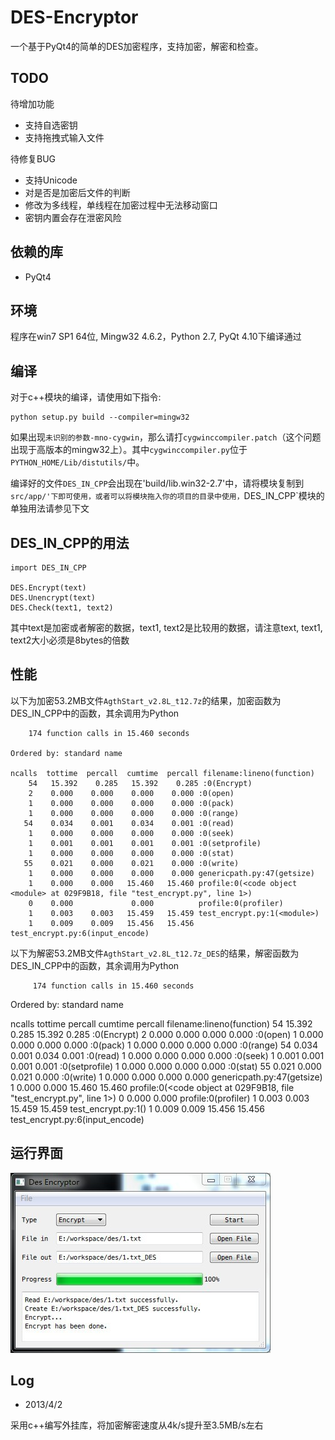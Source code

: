 DES-Encryptor
=============

一个基于PyQt4的简单的DES加密程序，支持加密，解密和检查。

TODO
----

待增加功能

*   支持自选密钥
*   支持拖拽式输入文件
    
待修复BUG

*   支持Unicode
*   对是否是加密后文件的判断
*   修改为多线程，单线程在加密过程中无法移动窗口
*   密钥内置会存在泄密风险
    
依赖的库
--------

*   PyQt4

环境
----

程序在win7 SP1 64位, Mingw32 4.6.2，Python 2.7, PyQt 4.10下编译通过

编译
----

对于c++模块的编译，请使用如下指令:

    python setup.py build --compiler=mingw32
    
如果出现`未识别的参数-mno-cygwin`，那么请打`cygwinccompiler.patch`（这个问题出现于高版本的mingw32上）。其中`cygwinccompiler.py`位于`PYTHON_HOME/Lib/distutils/`中。

编译好的文件`DES_IN_CPP`会出现在'build/lib.win32-2.7'中，请将模块复制到`src/app/'下即可使用，或者可以将模块拖入你的项目的目录中使用，`DES_IN_CPP`模块的单独用法请参见下文

DES_IN_CPP的用法
----------

    import DES_IN_CPP
    
    DES.Encrypt(text)
    DES.Unencrypt(text)
    DES.Check(text1, text2)
    
其中text是加密或者解密的数据，text1, text2是比较用的数据，请注意text, text1, text2大小必须是8bytes的倍数

性能
----

以下为加密53.2MB文件`AgthStart_v2.8L_t12.7z`的结果，加密函数为DES_IN_CPP中的函数，其余调用为Python

        174 function calls in 15.460 seconds

    Ordered by: standard name

    ncalls  tottime  percall  cumtime  percall filename:lineno(function)
        54   15.392    0.285   15.392    0.285 :0(Encrypt)
        2    0.000    0.000    0.000    0.000 :0(open)
        1    0.000    0.000    0.000    0.000 :0(pack)
        1    0.000    0.000    0.000    0.000 :0(range)
       54    0.034    0.001    0.034    0.001 :0(read)
        1    0.000    0.000    0.000    0.000 :0(seek)
        1    0.001    0.001    0.001    0.001 :0(setprofile)
        1    0.000    0.000    0.000    0.000 :0(stat)
       55    0.021    0.000    0.021    0.000 :0(write)
        1    0.000    0.000    0.000    0.000 genericpath.py:47(getsize)
        1    0.000    0.000   15.460   15.460 profile:0(<code object <module> at 029F9B18, file "test_encrypt.py", line 1>)
        0    0.000             0.000          profile:0(profiler)
        1    0.003    0.003   15.459   15.459 test_encrypt.py:1(<module>)
        1    0.009    0.009   15.456   15.456 test_encrypt.py:6(input_encode)


以下为解密53.2MB文件`AgthStart_v2.8L_t12.7z_DES`的结果，解密函数为DES_IN_CPP中的函数，其余调用为Python

         174 function calls in 15.460 seconds

   Ordered by: standard name

   ncalls  tottime  percall  cumtime  percall filename:lineno(function)
       54   15.392    0.285   15.392    0.285 :0(Encrypt)
        2    0.000    0.000    0.000    0.000 :0(open)
        1    0.000    0.000    0.000    0.000 :0(pack)
        1    0.000    0.000    0.000    0.000 :0(range)
       54    0.034    0.001    0.034    0.001 :0(read)
        1    0.000    0.000    0.000    0.000 :0(seek)
        1    0.001    0.001    0.001    0.001 :0(setprofile)
        1    0.000    0.000    0.000    0.000 :0(stat)
       55    0.021    0.000    0.021    0.000 :0(write)
        1    0.000    0.000    0.000    0.000 genericpath.py:47(getsize)
        1    0.000    0.000   15.460   15.460 profile:0(<code object <module> at 029F9B18, file "test_encrypt.py", line 1>)
        0    0.000             0.000          profile:0(profiler)
        1    0.003    0.003   15.459   15.459 test_encrypt.py:1(<module>)
        1    0.009    0.009   15.456   15.456 test_encrypt.py:6(input_encode)

运行界面
--------

![运行界面](/sample/img.jpg)
    
Log
---
*   2013/4/2

采用c++编写外挂库，将加密解密速度从4k/s提升至3.5MB/s左右
